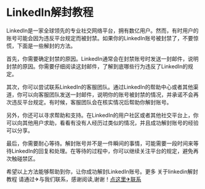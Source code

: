 # LinkedIn解封教程

LinkedIn是一家全球领先的专业社交网络平台，拥有数亿用户。然而，有时用户的账号可能会因为违反平台规定而被封禁。如果你的LinkedIn账号被封禁了，不要惊慌，下面是一些解封的方法。

首先，你需要确定封禁的原因。LinkedIn通常会在封禁账号时发送一封邮件，说明封禁的原因。你需要仔细阅读这封邮件，了解到底哪些行为违反了LinkedIn的规定。

其次，你可以尝试联系LinkedIn的客服团队。通过LinkedIn的帮助中心或者其他渠道，你可以向客服团队发送一封邮件，说明你的账号被封禁的情况，并承诺不会再次违反平台规定。有时候，客服团队会在核实情况后帮助你解封账号。

另外，你还可以寻求帮助和支持。在LinkedIn的用户社区或者其他社交平台上，你可以向其他用户求助，看看有没有人经历过类似的情况，并且成功解封账号的经验可以分享。

最后，你需要耐心等待。解封账号并不是一件瞬间的事情，可能需要一段时间来等待LinkedIn的回复和处理。在等待的过程中，你可以继续关注平台的规定，避免再次触碰禁区。

希望以上方法能够帮助到你，让你成功解封LinkedIn账号。更多 关于linkedin解封教程 请通过✈与我们联系，感谢阅读,谢谢！[点这里✈联系](https://abc.k02.cc)